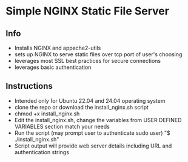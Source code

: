 # Simple NGINX Static File Server

## Info
- Installs NGINX and appache2-utils
- sets up NGINX to serve static files over tcp port of user's choosing
- leverages most SSL best practices for secure connections
- leverages basic authentication

## Instructions
- Intended only for Ubuntu 22.04 and 24.04 operating system
- clone the repo or download the install_nginx.sh script
- chmod +x install_nginx.sh
- Edit the install_nginx.sh, change the variables from USER DEFINED VARIABLES section match your needs
- Run the script (may prompt user to authenticate sudo user) "$ ./install_nginx.sh"
- Script output will provide web server details including URL and authentication strings